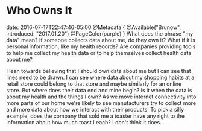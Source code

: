 # Who Owns It
date: 2016-07-17T22:47:46-05:00
@Metadata {
  @Available("Brunow", introduced: "2017.01.20")
  @PageColor(purple)
}
What does the phrase "my data" mean? If someone collects data about me, do they own it? What if it is personal information, like my health records? Are companies providing tools to help me collect my health data or to help themselves collect health data about me?

I lean towards believing that I should own data about me but I can see that lines need to be drawn. I can see where data about my shopping habits at a retail store could belong to that store and maybe similarly for an online store. But where does their data end and mine begin? Is it when the data is about my health and the things I own? As we move internet connectivity into more parts of our home we're likely to see manufacturers try to collect more and more data about how we interact with their products. To pick a silly example, does the company that sold me a toaster have any right to the information about how much toast I each? I don't think it does.
